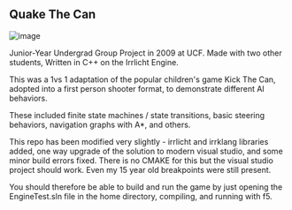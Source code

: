 ## Quake The Can

![image](https://github.com/user-attachments/assets/789b460d-20ac-43c2-9c3b-c16cb29a43ac)

Junior-Year Undergrad Group Project in 2009 at UCF.  Made with two other students, Written in C++ on the Irrlicht Engine.

This was a 1vs 1 adaptation of the popular children's game Kick The Can, adopted into a first person shooter format, to demonstrate different AI behaviors.

These included finite state machines / state transitions, basic steering behaviors, navigation graphs with A*, and others.

This repo has been modified very slightly - irrlicht and irrklang libraries added, one way upgrade of the solution to modern visual studio, and some minor build errors fixed.  There is no CMAKE for this but the visual studio project should work.  Even my 15 year old breakpoints were still present.

You should therefore be able to build and run the game by just opening the EngineTest.sln file in the home directory, compiling, and running with f5.
